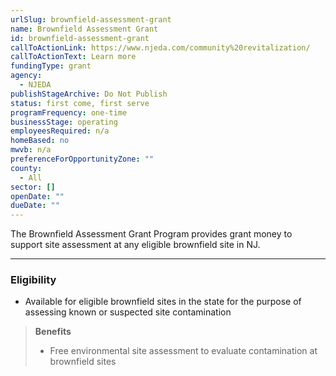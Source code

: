 ```yaml
---
urlSlug: brownfield-assessment-grant
name: Brownfield Assessment Grant
id: brownfield-assessment-grant
callToActionLink: https://www.njeda.com/community%20revitalization/
callToActionText: Learn more
fundingType: grant
agency:
  - NJEDA
publishStageArchive: Do Not Publish
status: first come, first serve
programFrequency: one-time
businessStage: operating
employeesRequired: n/a
homeBased: no
mwvb: n/a
preferenceForOpportunityZone: ""
county:
  - All
sector: []
openDate: ""
dueDate: ""
---
```


The Brownfield Assessment Grant Program provides grant money to support site assessment at any eligible brownfield site in NJ.

---

### Eligibility

- Available for eligible brownfield sites in the state for the purpose of assessing known or suspected site contamination

> **Benefits**
>
> - Free environmental site assessment to evaluate contamination at brownfield sites
